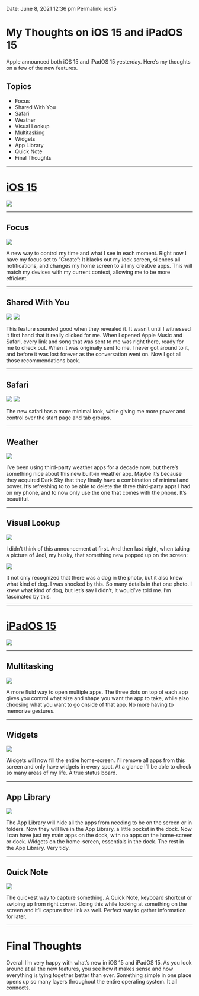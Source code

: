 
Date: June 8, 2021 12:36 pm
Permalink: ios15

# My Thoughts on iOS 15 and iPadOS 15

Apple announced both iOS 15 and iPadOS 15 yesterday. Here’s my thoughts on a few of the new features. 

## Topics

- Focus
- Shared With You
- Safari
- Weather
- Visual Lookup
- Multitasking
- Widgets
- App Library
- Quick Note
- Final Thoughts

---- 

# [iOS 15](https://www.apple.com/ios/ios-15-preview/)

![](https://i.imgur.com/WfkBVoz.jpg)

---- 

## Focus

![](https://i.imgur.com/5yTFJup.png)

A new way to control my time and what I see in each moment. Right now I have my focus set to “Create”: It blacks out my lock screen, silences all notifications, and changes my home screen to all my creative apps. This will match my devices with my current context, allowing me to be more efficient.

---- 

## Shared With You

![](https://i.imgur.com/iHoNSCJ.png)
![](https://i.imgur.com/yknFHzM.png)

This feature sounded good when they revealed it. It wasn’t until I witnessed it first hand that it really clicked for me. When I opened Apple Music and Safari, every link and song that was sent to me was right there, ready for me to check out. When it was originally sent to me, I never got around to it, and before it was lost forever as the conversation went on. Now I got all those recommendations back.

---- 

## Safari

![](https://i.imgur.com/9im50Z8.png) 
![](https://i.imgur.com/Laasg5o.png)

The new safari has a more minimal look, while giving me more power and control over the start page and tab groups.

---- 

## Weather

![](https://i.imgur.com/QrgZGd2.png)

I’ve been using third-party weather apps for a decade now, but there’s something nice about this new built-in weather app. Maybe it’s because they acquired Dark Sky that they finally have a combination of minimal and power. It’s refreshing to to be able to delete the three third-party apps I had on my phone, and to now only use the one that comes with the phone. It’s beautiful.

---- 

## Visual Lookup

![](https://i.imgur.com/Kle7Gfn.png)

I didn’t think of this announcement at first. And then last night, when taking a picture of Jedi, my husky, that something new popped up on the screen:

![](https://i.imgur.com/FRrjVVB.jpg)

It not only recognized that there was a dog in the photo, but it also knew what kind of dog. I was shocked by this. So many details in that one photo. I knew what kind of dog, but let’s say I didn’t, it would’ve told me. I’m fascinated by this.

---- 

# [iPadOS 15](https://www.apple.com/ipados/ipados-preview/)

![](https://i.imgur.com/Qo2hy1t.png)

---- 

## Multitasking

![](https://i.imgur.com/Oxk2lqJ.png)

A more fluid way to open multiple apps. The three dots on top of each app gives you control what size and shape you want the app to take, while also choosing what you want to go onside of that app. No more having to memorize gestures.

---- 

## Widgets

![](https://i.imgur.com/IOLNSMl.png)

Widgets will now fill the entire home-screen. I’ll remove all apps from this screen and only have widgets in every spot. At a glance I’ll be able to check so many areas of my life. A true status board.

---- 

## App Library

![](https://i.imgur.com/5tO6dMb.png)

The App Library will hide all the apps from needing to be on the screen or in folders. Now they will live in the App Library, a little pocket in the dock. Now I can have just my main apps on the dock, with no apps on the home-screen or dock. Widgets on the home-screen, essentials in the dock. The rest in the App Library. Very tidy.

---- 

## Quick Note

![](https://i.imgur.com/vqcu1pd.png)

The quickest way to capture something. A Quick Note, keyboard shortcut or swiping up from right corner. Doing this while looking at something on the screen and it’ll capture that link as well. Perfect way to gather information for later.

---- 

# Final Thoughts

Overall I’m very happy with what’s new in iOS 15 and iPadOS 15. As you look around at all the new features, you see how it makes sense and how everything is tying together better than ever. Something simple in one place opens up so many layers throughout the entire operating system. It all connects. 